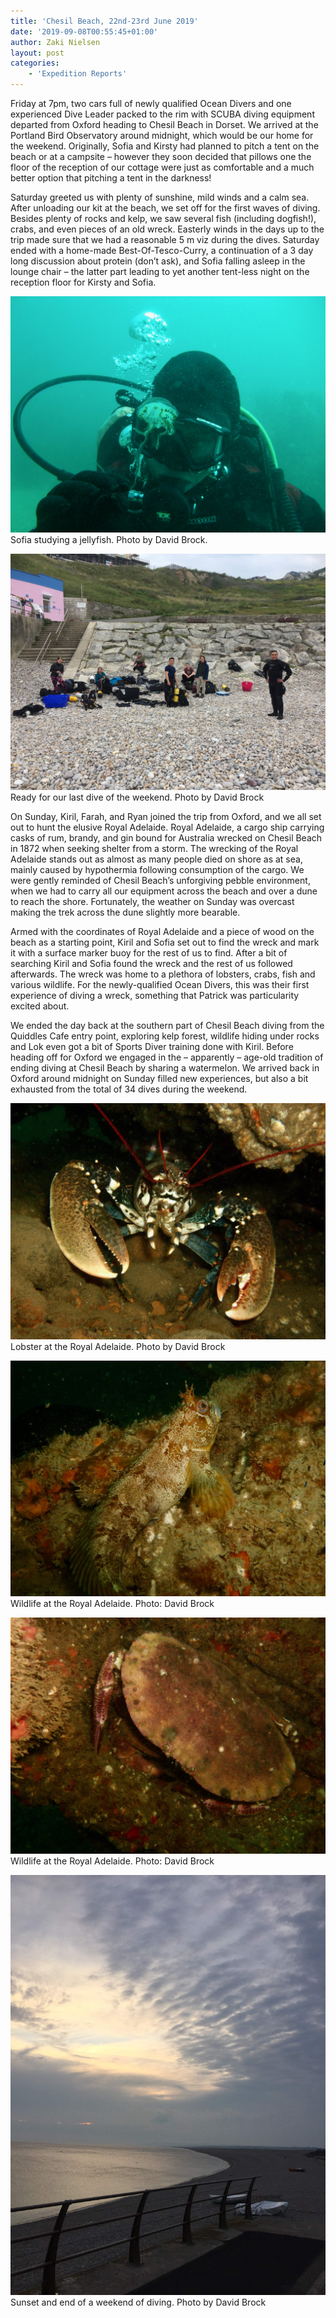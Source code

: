 ```yaml
---
title: 'Chesil Beach, 22nd-23rd June 2019'
date: '2019-09-08T00:55:45+01:00'
author: Zaki Nielsen
layout: post
categories:
    - 'Expedition Reports'
---
```


Friday at 7pm, two cars full of newly qualified Ocean Divers and one experienced Dive Leader packed to the rim with SCUBA diving equipment departed from Oxford heading to Chesil Beach in Dorset. We arrived at the Portland Bird Observatory around midnight, which would be our home for the weekend. Originally, Sofia and Kirsty had planned to pitch a tent on the beach or at a campsite – however they soon decided that pillows one the floor of the reception of our cottage were just as comfortable and a much better option that pitching a tent in the darkness!

Saturday greeted us with plenty of sunshine, mild winds and a calm sea. After unloading our kit at the beach, we set off for the first waves of diving. Besides plenty of rocks and kelp, we saw several fish (including dogfish!), crabs, and even pieces of an old wreck. Easterly winds in the days up to the trip made sure that we had a reasonable 5 m viz during the dives. Saturday ended with a home-made Best-Of-Tesco-Curry, a continuation of a 3 day long discussion about protein (don’t ask), and Sofia falling asleep in the lounge chair – the latter part leading to yet another tent-less night on the reception floor for Kirsty and Sofia.

![](/assets/images/DSCF2783.jpeg)
Sofia studying a jellyfish. Photo by David Brock.

![](/assets/images/IMG_3231.jpg)
Ready for our last dive of the weekend. Photo by David Brock

On Sunday, Kiril, Farah, and Ryan joined the trip from Oxford, and we all set out to hunt the elusive Royal Adelaide. Royal Adelaide, a cargo ship carrying casks of rum, brandy, and gin bound for Australia wrecked on Chesil Beach in 1872 when seeking shelter from a storm. The wrecking of the Royal Adelaide stands out as almost as many people died on shore as at sea, mainly caused by hypothermia following consumption of the cargo. We were gently reminded of Chesil Beach’s unforgiving pebble environment, when we had to carry all our equipment across the beach and over a dune to reach the shore. Fortunately, the weather on Sunday was overcast making the trek across the dune slightly more bearable.

Armed with the coordinates of Royal Adelaide and a piece of wood on the beach as a starting point, Kiril and Sofia set out to find the wreck and mark it with a surface marker buoy for the rest of us to find. After a bit of searching Kiril and Sofia found the wreck and the rest of us followed afterwards. The wreck was home to a plethora of lobsters, crabs, fish and various wildlife. For the newly-qualified Ocean Divers, this was their first experience of diving a wreck, something that Patrick was particularity excited about.

We ended the day back at the southern part of Chesil Beach diving from the Quiddles Cafe entry point, exploring kelp forest, wildlife hiding under rocks and Lok even got a bit of Sports Diver training done with Kiril. Before heading off for Oxford we engaged in the – apparently – age-old tradition of ending diving at Chesil Beach by sharing a watermelon. We arrived back in Oxford around midnight on Sunday filled new experiences, but also a bit exhausted from the total of 34 dives during the weekend.

![](/assets/images/DSCF2786.jpeg)
Lobster at the Royal Adelaide. Photo by David Brock

![](/assets/images/DSCF2787.jpeg)
Wildlife at the Royal Adelaide. Photo: David Brock

![](/assets/images/DSCF2789.jpeg)
Wildlife at the Royal Adelaide. Photo: David Brock

![](/assets/images/IMG_3234.jpg)
Sunset and end of a weekend of diving. Photo by David Brock

